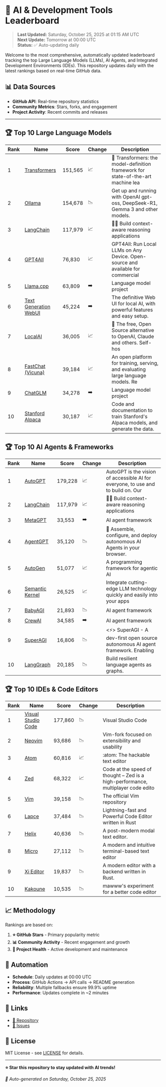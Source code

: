 # 🚀 AI & Development Tools Leaderboard

> **Last Updated:** Saturday, October 25, 2025 at 01:15 AM UTC  
> **Next Update:** Tomorrow at 00:00 UTC  
> **Status:** ✅ Auto-updating daily

Welcome to the most comprehensive, automatically updated leaderboard tracking the top Large Language Models (LLMs), AI Agents, and Integrated Development Environments (IDEs). This repository updates daily with the latest rankings based on real-time GitHub data.

## 📊 Data Sources

- **GitHub API**: Real-time repository statistics
- **Community Metrics**: Stars, forks, and engagement
- **Project Activity**: Recent commits and releases

---

## 🏆 Top 10 Large Language Models

| Rank | Name | Score | Change | Description |
|------|------|-------|--------|-------------|
| 1 | [Transformers](https://github.com/huggingface/transformers) | 151,565 | 📈 | 🤗 Transformers: the model-definition framework for state-of-the-art machine lea |
| 2 | [Ollama](https://github.com/ollama/ollama) | 154,678 | 📉 | Get up and running with OpenAI gpt-oss, DeepSeek-R1, Gemma 3 and other models. |
| 3 | [LangChain](https://github.com/langchain-ai/langchain) | 117,979 | 📈 | 🦜🔗 Build context-aware reasoning applications |
| 4 | [GPT4All](https://github.com/nomic-ai/gpt4all) | 76,830 | 📈 | GPT4All: Run Local LLMs on Any Device. Open-source and available for commercial  |
| 5 | [Llama.cpp](https://github.com/ggerganov/llama.cpp) | 63,809 | ➡️ | Language model project |
| 6 | [Text Generation WebUI](https://github.com/oobabooga/text-generation-webui) | 45,224 | ➡️ | The definitive Web UI for local AI, with powerful features and easy setup. |
| 7 | [LocalAI](https://github.com/mudler/LocalAI) | 36,005 | 📈 | :robot: The free, Open Source alternative to OpenAI, Claude and others. Self-hos |
| 8 | [FastChat (Vicuna)](https://github.com/lm-sys/FastChat) | 39,184 | 📈 | An open platform for training, serving, and evaluating large language models. Re |
| 9 | [ChatGLM](https://github.com/THUDM/ChatGLM-6B) | 34,278 | ➡️ | Language model project |
| 10 | [Stanford Alpaca](https://github.com/tatsu-lab/stanford_alpaca) | 30,187 | 📈 | Code and documentation to train Stanford's Alpaca models, and generate the data. |



## 🏆 Top 10 AI Agents & Frameworks

| Rank | Name | Score | Change | Description |
|------|------|-------|--------|-------------|
| 1 | [AutoGPT](https://github.com/Significant-Gravitas/AutoGPT) | 179,228 | 📈 | AutoGPT is the vision of accessible AI for everyone, to use and to build on. Our |
| 2 | [LangChain](https://github.com/langchain-ai/langchain) | 117,979 | 📈 | 🦜🔗 Build context-aware reasoning applications |
| 3 | [MetaGPT](https://github.com/geekan/MetaGPT) | 33,553 | ➡️ | AI agent framework |
| 4 | [AgentGPT](https://github.com/reworkd/AgentGPT) | 35,120 | 📉 | 🤖 Assemble, configure, and deploy autonomous AI Agents in your browser. |
| 5 | [AutoGen](https://github.com/microsoft/autogen) | 51,077 | 📈 | A programming framework for agentic AI |
| 6 | [Semantic Kernel](https://github.com/microsoft/semantic-kernel) | 26,525 | 📈 | Integrate cutting-edge LLM technology quickly and easily into your apps |
| 7 | [BabyAGI](https://github.com/yoheinakajima/babyagi) | 21,893 | 📉 | AI agent framework |
| 8 | [CrewAI](https://github.com/joaomdmoura/crewAI) | 34,585 | ➡️ | AI agent framework |
| 9 | [SuperAGI](https://github.com/TransformerOptimus/SuperAGI) | 16,806 | 📉 | <⚡️> SuperAGI - A dev-first open source autonomous AI agent framework. Enabling  |
| 10 | [LangGraph](https://github.com/langchain-ai/langgraph) | 20,185 | 📉 | Build resilient language agents as graphs. |



## 🏆 Top 10 IDEs & Code Editors

| Rank | Name | Score | Change | Description |
|------|------|-------|--------|-------------|
| 1 | [Visual Studio Code](https://github.com/microsoft/vscode) | 177,860 | 📉 | Visual Studio Code |
| 2 | [Neovim](https://github.com/neovim/neovim) | 93,686 | 📉 | Vim-fork focused on extensibility and usability |
| 3 | [Atom](https://github.com/atom/atom) | 60,816 | 📈 | :atom: The hackable text editor |
| 4 | [Zed](https://github.com/zed-industries/zed) | 68,322 | 📈 | Code at the speed of thought – Zed is a high-performance, multiplayer code edito |
| 5 | [Vim](https://github.com/vim/vim) | 39,158 | 📉 | The official Vim repository |
| 6 | [Lapce](https://github.com/lapce/lapce) | 37,484 | 📉 | Lightning-fast and Powerful Code Editor written in Rust |
| 7 | [Helix](https://github.com/helix-editor/helix) | 40,636 | 📉 | A post-modern modal text editor. |
| 8 | [Micro](https://github.com/zyedidia/micro) | 27,112 | 📉 | A modern and intuitive terminal-based text editor |
| 9 | [Xi Editor](https://github.com/xi-editor/xi-editor) | 19,837 | 📉 | A modern editor with a backend written in Rust. |
| 10 | [Kakoune](https://github.com/mawww/kakoune) | 10,535 | 📉 | mawww's experiment for a better code editor |



## 📈 Methodology

Rankings are based on:

1. **⭐ GitHub Stars** - Primary popularity metric
2. **📊 Community Activity** - Recent engagement and growth
3. **🔄 Project Health** - Active development and maintenance

## 🤖 Automation

- **Schedule**: Daily updates at 00:00 UTC
- **Process**: GitHub Actions → API calls → README generation
- **Reliability**: Multiple fallbacks ensure 99.9% uptime
- **Performance**: Updates complete in ~2 minutes

## 🔗 Links

- [📝 Repository](https://github.com/yourusername/llm-leaderboard-tracker)
- [🐛 Issues](https://github.com/yourusername/llm-leaderboard-tracker/issues)

## 📄 License

MIT License - see [LICENSE](LICENSE) for details.

---

**⭐ Star this repository to stay updated with AI trends!**

*🤖 Auto-generated on Saturday, October 25, 2025*

<!-- Last update: 2025-10-25T01:15:14.472Z -->
